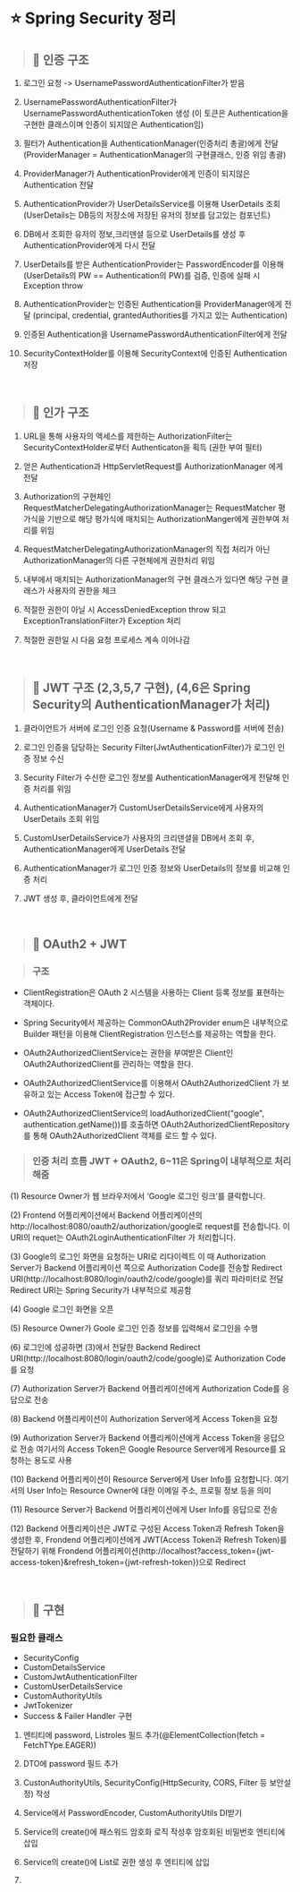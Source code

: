 # ⭐ Spring Security 정리

> ## 📌 인증 구조

1. 로그인 요청 -> UsernamePasswordAuthenticationFilter가 받음

2. UsernamePasswordAuthenticationFilter가 UsernamePasswordAuthenticationToken 생성
   (이 토큰은 Authentication을 구현한 클래스이며 인증이 되지않은 Authentication임)

3. 필터가 Authentication을 AuthenticationManager(인증처리 총괄)에게 전달
   (ProviderManager = AuthenticationManager의 구현클래스, 인증 위임 총괄)

4. ProviderManager가 AuthenticationProvider에게 인증이 되지않은 Authentication 전달

5. AuthenticationProvider가 UserDetailsService를 이용해 UserDetails 조회
   (UserDetails는 DB등의 저장소에 저장된 유저의 정보를 담고있는 컴포넌트)

6. DB에서 조회한 유저의 정보,크리덴셜 등으로 UserDetails를 생성 후 AuthenticationProvider에게 다시 전달

7. UserDetails를 받은 AuthenticationProvider는 PasswordEncoder를 이용해 (UserDetails의 PW == Authentication의 PW)를 검증, 인증에 실패 시 Exception throw

8. AuthenticationProvider는 인증된 Authentication을 ProviderManager에게 전달
   (principal, credential, grantedAuthorities를 가지고 있는 Authentication)

9. 인증된 Authentication을 UsernamePasswordAuthenticationFilter에게 전달

10. SecurityContextHolder를 이용해 SecurityContext에 인증된 Authentication 저장

<br>

> ## 📌 인가 구조

1. URL을 통해 사용자의 액세스를 제한하는 AuthorizationFilter는 SecurityContextHolder로부터 Authenticaton을 획득
   (권한 부여 필터)

2. 얻은 Authentication과 HttpServletRequest를 AuthorizationManager 에게 전달

3. Authorization의 구현체인 RequestMatcherDelegatingAuthorizationManager는 RequestMatcher 평가식을 기반으로 해당 평가식에 매치되는 AuthorizationManger에게 권한부여 처리를 위임

4. RequestMatcherDelegatingAuthorizationManager의 직접 처리가 아닌 AuthorizationManager의 다른 구현체에게 권한처리 위임

5. 내부에서 매치되는 AuthorizationManager의 구현 클래스가 있다면 해당 구현 클래스가 사용자의 권한을 체크

6. 적절한 권한이 아닐 시 AccessDeniedException throw 되고 ExceptionTranslationFilter가 Exception 처리

7. 적절한 권한일 시 다음 요청 프로세스 계속 이어나감


<br>

> ## 📌 JWT 구조 (2,3,5,7 구현), (4,6은 Spring Security의 AuthenticationManager가 처리)

1. 클라이언트가 서버에 로그인 인증 요청(Username & Password를 서버에 전송)

2. 로그인 인증을 담당하는 Security Filter(JwtAuthenticationFilter)가 로그인 인증 정보 수신

3. Security Filter가 수신한 로그인 정보를 AuthenticationManager에게 전달해 인증 처리를 위임

4. AuthenticationManager가 CustomUserDetailsService에게 사용자의 UserDetails 조회 위임

5. CustomUserDetailsService가 사용자의 크리덴셜을 DB에서 조회 후, AuthenticationManager에게 UserDetails 전달

6. AuthenticationManager가 로그인 인증 정보와 UserDetails의 정보를 비교해 인증 처리

7. JWT 생성 후, 클라이언트에게 전달

<br>

> ## 📌 OAuth2 + JWT

> ### 구조

* ClientRegistration은 OAuth 2 시스템을 사용하는 Client 등록 정보를 표현하는 객체이다.

* Spring Security에서 제공하는 CommonOAuth2Provider enum은 내부적으로 Builder 패턴을 이용해 ClientRegistration 인스턴스를 제공하는 역할을 한다.

* OAuth2AuthorizedClientService는 권한을 부여받은 Client인 OAuth2AuthorizedClient를 관리하는 역할을 한다.

* OAuth2AuthorizedClientService를 이용해서 OAuth2AuthorizedClient 가 보유하고 있는 Access Token에 접근할 수 있다.

* OAuth2AuthorizedClientService의 loadAuthorizedClient("google", authentication.getName())를 호출하면 OAuth2AuthorizedClientRepository를 통해 OAuth2AuthorizedClient 객체를 로드 할 수 있다.

> ### 인증 처리 흐름 JWT + OAuth2, 6~11은 Spring이 내부적으로 처리해줌

(1) Resource Owner가 웹 브라우저에서 ‘Google 로그인 링크’를 클릭합니다.

(2) Frontend 어플리케이션에서 Backend 어플리케이션의 http://localhost:8080/oauth2/authorization/google로 request를 전송합니다. 이 URI의 requet는 OAuth2LoginAuthenticationFilter 가 처리합니다.

(3) Google의 로그인 화면을 요청하는 URI로 리다이렉트 
이 때 Authorization Server가 Backend 어플리케이션 쪽으로 Authorization Code를 전송할 
Redirect URI(http://localhost:8080/login/oauth2/code/google)를 쿼리 파라미터로 전달
Redirect URI는 Spring Security가 내부적으로 제공함

(4) Google 로그인 화면을 오픈

(5) Resource Owner가 Goole 로그인 인증 정보를 입력해서 로그인을 수행

(6) 로그인에 성공하면 (3)에서 전달한 Backend Redirect URI(http://localhost:8080/login/oauth2/code/google)로 Authorization Code를 요청

(7) Authorization Server가 Backend 어플리케이션에게 Authorization Code를 응답으로 전송

(8) Backend 어플리케이션이 Authorization Server에게 Access Token을 요청

(9) Authorization Server가 Backend 어플리케이션에게 Access Token을 응답으로 전송
여기서의 Access Token은 Google Resource Server에게 Resource를 요청하는 용도로 사용

(10) Backend 어플리케이션이 Resource Server에게 User Info를 요청합니다.
여기서의 User Info는 Resource Owner에 대한 이메일 주소, 프로필 정보 등을 의미

(11) Resource Server가 Backend 어플리케이션에게 User Info를 응답으로 전송

(12) Backend 어플리케이션은 JWT로 구성된 Access Token과 Refresh Token을 생성한 후, 
Frondend 어플리케이션에게 JWT(Access Token과 Refresh Token)를 전달하기 위해 
Frondend 어플리케이션(http://localhost?access_token={jwt-access-token}&refresh_token={jwt-refresh-token})으로 Redirect

<br>

> ## 📌 구현

### 필요한 클래스

* SecurityConfig
* CustomDetailsService
* CustomJwtAuthenticationFilter
* CustomUserDetailsService
* CustomAuthorityUtils
* JwtTokenizer
* Success & Failer Handler 구현

1. 엔티티에 password, List<String>roles 필드 추가(@ElementCollection(fetch = FetchTYpe.EAGER))

2. DTO에 password 필드 추가

3. CustonAuthorityUtils, SecurityConfig(HttpSecurity, CORS, Filter 등 보안설정) 작성

4. Service에서 PasswordEncoder, CustomAuthorityUtils DI받기

5. Service의 create()에 패스워드 암호화 로직 작성후 암호회된 비밀번호 엔티티에 삽입

6. Service의 create()에 List로 권한 생성 후 엔티티에 삽입 

7. 
